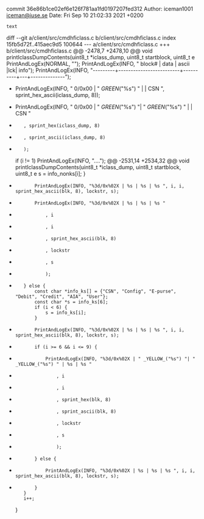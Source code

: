 commit 36e86b1ce02ef6e126f781aa1fd0197207fed312
Author: iceman1001 <iceman@iuse.se>
Date:   Fri Sep 10 21:02:33 2021 +0200

    text

diff --git a/client/src/cmdhficlass.c b/client/src/cmdhficlass.c
index 15fb5d72f..415aec9d5 100644
--- a/client/src/cmdhficlass.c
+++ b/client/src/cmdhficlass.c
@@ -2478,7 +2478,10 @@ void printIclassDumpContents(uint8_t *iclass_dump, uint8_t startblock, uint8_t e
     PrintAndLogEx(NORMAL, "");
     PrintAndLogEx(INFO, " block#  | data                    | ascii    |lck| info");
     PrintAndLogEx(INFO, "---------+-------------------------+----------+---+--------------");
-    PrintAndLogEx(INFO, "  0/0x00 | " _GREEN_("%s") " |   | CSN ", sprint_hex_ascii(iclass_dump, 8));
+    PrintAndLogEx(INFO, "  0/0x00 | " _GREEN_("%s") "| " _GREEN_("%s") " |   | CSN "
+        , sprint_hex(iclass_dump, 8)
+        , sprint_ascii(iclass_dump, 8)
+        );
 
     if (i != 1)
         PrintAndLogEx(INFO, "....");
@@ -2531,14 +2534,32 @@ void printIclassDumpContents(uint8_t *iclass_dump, uint8_t startblock, uint8_t e
                 s = info_nonks[i];
             }
 
-            PrintAndLogEx(INFO, "%3d/0x%02X | %s | %s | %s ", i, i, sprint_hex_ascii(blk, 8), lockstr, s);
+            PrintAndLogEx(INFO, "%3d/0x%02X | %s | %s | %s "
+                , i
+                , i
+                , sprint_hex_ascii(blk, 8)
+                , lockstr
+                , s
+                );
+
         } else {
             const char *info_ks[] = {"CSN", "Config", "E-purse", "Debit", "Credit", "AIA", "User"};
             const char *s = info_ks[6];
             if (i < 6) {
                 s = info_ks[i];
             }
-            PrintAndLogEx(INFO, "%3d/0x%02X | %s | %s | %s ", i, i, sprint_hex_ascii(blk, 8), lockstr, s);
+            if (i >= 6 && i <= 9) {
+                PrintAndLogEx(INFO, "%3d/0x%02X | " _YELLOW_("%s") "| " _YELLOW_("%s") " | %s | %s "
+                    , i
+                    , i
+                    , sprint_hex(blk, 8)
+                    , sprint_ascii(blk, 8)
+                    , lockstr
+                    , s
+                    );
+            } else {
+                PrintAndLogEx(INFO, "%3d/0x%02X | %s | %s | %s ", i, i, sprint_hex_ascii(blk, 8), lockstr, s);
+            }
         }
         i++;
     }
